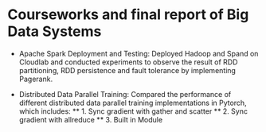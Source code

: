 # Courseworks and final report of Big Data Systems

* Apache Spark Deployment and Testing: Deployed Hadoop and Spand on Cloudlab and conducted experiments to observe the result of RDD partitioning, RDD persistence and fault tolerance by implementing Pagerank.

* Distributed Data Parallel Training: Compared the performance of different distributed data parallel training implementations in Pytorch, which includes: 
** 1. Sync gradient with gather and scatter
** 2. Sync gradient with allreduce
** 3. Built in Module

